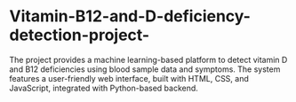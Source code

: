 # Vitamin-B12-and-D-deficiency-detection-project-
The project provides a machine learning-based platform to detect vitamin D and B12 deficiencies using blood sample data and symptoms. The system features a user-friendly web interface, built with HTML, CSS, and JavaScript, integrated with Python-based backend.
